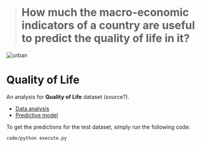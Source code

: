 
> # How much the macro-economic indicators of a country are useful to predict the quality of life in it?

![urban](https://cdn.pixabay.com/photo/2014/09/07/21/52/urban-438393_1280.jpg)

# Quality of Life

An analysis for **Quality of Life** dataset (source?). 
- [Data analysis](docs/data%20analysis.ipynb)
- [Predictive model](docs/model.ipynb)

To get the predictions for the test dataset, simply run the following code:

```
code/python execute.py
```